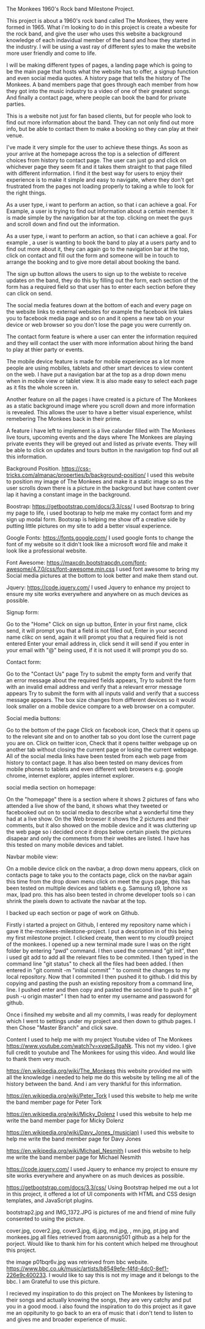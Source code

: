 The Monkees 1960's Rock band Milestone Project.

This project is about a 1960's rock band called The Monkees, they were formed in 1965. What i'm looking to do in this project is create a wbesite
for the rock band, and give the user who uses this website a background knowledge of each indavidual member of the band and how they started in the 
industry. I will be using a vast ray of different syles to make the website more user friendly and come to life.

I will be making different types of pages, a landing page which is going to be the main page that hosts what the website has to offer, a signup 
function and even social media quotes. A history page that tells the history of The Monkees. A band members page that goes through each member from how
they got into the music industry to a video of one of their greatest songs. And finally a contact page, where people can book the band for private parties.


This is a website not just for fan based clients, but for people who look to find out more information about the band. They can not only find out more info, but
be able to contact them to make a booking so they can play at their venue. 

I've made it very simple for the user to achieve these things. As soon as your arrive at the homepage across the top is a selection of different choices from history 
to contact page. The user can just go and click on whichever page they seem fit and it takes them straight to that page filled with different information. I find it the
best way for users to enjoy their experience is to make it simple and easy to navigate, where they don't get frustrated from the pages not loading properly to taking a while
to look for the right things.

As a user type, i want to perform an action, so that i can achieve a goal. For Example, a user is trying to find out information about a certain member. It is made simple by
the navigation bar at the top. clicking on meet the guys and scroll down and find out the information.

As a user type, i want to perform an action, so that i can achieve a goal. For example , a user is wanting to book the band to play at a users party and to find out more about it,
they can again go to the navigation bar at the top, click on contact and fill out the form and someone will be in touch to arrange the booking and to give more detail about booking 
the band.


The sign up button allows the users to sign up to the webiste to receive updates on the band, they do this by filling out the form, each section of the form has a 
required field so that user has to enter each section before they can click on send. 

The social media features down at the bottom of each and every page on the website links to external websites for example the facebook link takes you to 
facebook media page and so on and it opens a new tab on your device or web browser so you don't lose the page you were currently on.

The contact form feature is where a user can enter the information required and they will contact the user with more information about hiring the band to play at thier 
party or events.

The mobile device feature is made for mobile experience as a lot more people are using mobiles, tablets and other smart devices to view content on the web. I have put a
navigation bar at the top as a drop down menu when in mobile view or tablet view. It is also made easy to select each page as it fits the whole screen in.

Another feature on all the pages i have created is a picture of The Monkees as a static background image where you scroll down and more information is revealed. This 
allows the user to have a better visual experience, whilst remebering The Monkees back in their prime.

A feature i have left to implement is a live calander filled with The Monkees live tours, upcoming events and the days where The Monkees are playing private events they will 
be greyed out and listed as private events. They will be able to click on updates and tours button in the navigation top find out all this information.


Background Position.
https://css-tricks.com/almanac/properties/b/background-position/
I used this website to position my image of The Monkees and make it a static image so as the user scrolls down there is a picture in the background but have content
over lap it having a constant image in the background.

Boostrap:
https://getbootstrap.com/docs/3.3/css/
I used Bootsrap to bring my page to life, i used bootsrap to help me make my contact form and my sign up modal form. Bootsrap is helping me show off a creative side
by putting little pictures on my site to add a better visual experience.


Google Fonts:
https://fonts.google.com/
I used google fonts to change the font of my website so it didn't look like a microsoft word file and make it look like a professional website.

Font Awesome:
https://maxcdn.bootstrapcdn.com/font-awesome/4.7.0/css/font-awesome.min.css
I used font awesome to bring my Social media pictures at the bottom to look better and make them stand out.

Jquery:
https://code.jquery.com/
I used Jquery to enhance my project to ensure my site works everywhere and anywhere on as much devices as possible.


Signup form:

Go to the "Home" 
Click on sign up button, 
Enter in your first name, click send, it will prompt you that a field is not filled out,
Enter in your second name clikc on send, again it will prompt you that a required field is not entered
Enter your email address in, click send it will send if you enter in your email with "@" being used, if it is not used it will prompt you do so.

Contact form:

Go to the "Contact Us" page
Try to submit the empty form and verify that an error message about the required fields appears,
Try to submit the form with an invalid email address and verify that a relevant error message appears
Try to submit the form with all inputs valid and verify that a success message appears.
The box size changes from different devices so it would look smaller on a mobile device compare to a web browser on a computer.

Social media buttons:

Go to the bottom of the page
Click on facebook icon,
Check that it opens up to the relevant site and on to another tab so you dont lose the current page you are on.
Click on twitter icon,
Check that it opens twitter webpage up on another tab without closing the current page or losing the current webpage.
All of the social media links have been tested from each web page from history to contact page. It has also been tested on many devices
from mobile phones to tablets and even different web browsers e.g. google chrome, internet explorer, apples internet explorer.

social media section on homepage:

On the "homepage" there is a section where it shows 2 pictures of fans who attended a live show of the band, it shows what they tweeted or facebooked out on
to social media to describe what a wonderful time they had at a live show. On the Web browser it shows the 2 pictures and their comments, but it also showed
on the mobile device and it was cluttering up the web page so i decided once it drops below certain pixels the pictures disapear and only the comments from their
webites are listed. I have has this tested on many mobile devices and tablet.

Navbar mobile view:

On a mobile device click on the navbar,
a drop down menu appears, click on contacts page to take you to the contacts page,
click on the navbar again this time from the drop down menu click on meet the guys page,
this has been tested on multiple devices and tablets e.g. Samsung s9, Iphone xs max, Ipad pro. 
this has also been tested in chrome developer tools so i can shrink the pixels down to activate the navbar at the top.


I backed up each section or page of work on Github.

Firstly i started a project on Github, I entered my repository name which i gave it the-monkees-milestone-project. I put a description in of this
being my first milestone project. I clicked create, then went to my cloud9 project of the monkees. I opened up a new terminal made sure I was on the right
folder by entering "pwd" command. I then used the command "git init", then i used git add to add all the relevant files to be commited. I then typed in the
command line "git status" to check all the files had been added. I then entered in "git commit -m "initial commit" " to commit the changes to my local repository.
Now that I commited I then pushed it to github. I did this by copying and pasting the push an existing repository from a command line, line. I pushed enter and then copy
and pasted the second line to push it " git push -u origin master" I then had to enter my username and password for github. 

Once i finsihed my website and all my commits,
I was ready for deployment which I went to settings under my project and then down to github pages. I then Chose "Master Branch" and click save.


Content I used to help me with my project
Youtube video of The Monkees
https://www.youtube.com/watch?v=xvqeSJlgaNk. This not my video. I give full credit to youtube and The Monkees for using this video. And would like to
thank them very much.

https://en.wikipedia.org/wiki/The_Monkees
this website provided me with all the knowledge i needed to help me do this website by telling me all of the history between the band. And i am very thankful
for this information.

https://en.wikipedia.org/wiki/Peter_Tork
I used this website to help me write the band member page for Peter Tork

https://en.wikipedia.org/wiki/Micky_Dolenz
I used this website to help me write the band member page for Micky Dolenz

https://en.wikipedia.org/wiki/Davy_Jones_(musician)
I used this website to help me write the band member page for Davy Jones

https://en.wikipedia.org/wiki/Michael_Nesmith
I used this website to help me write the band member page for Michael Nesmith

https://code.jquery.com/
I used Jquery to enhance my project to ensure my site works everywhere and anywhere on as much devices as possible.

https://getbootstrap.com/docs/3.3/css/
Using Bootstrap helped me out a lot in this project, it offered a lot of UI components with HTML and CSS design templates, and JavaScript plugins.


bootstrap2.jpg and IMG_1372.JPG is pictures of me and friend of mine fully consented to using the picture.

cover.jpg, cover2.jpg, cover3.jpg, dj.jpg, md.jpg, , mn.jpg, pt.jpg and monkees.jpg all files retrieved from aaronsnig501 github as a help for the porject. Would like to thank 
him for his content which helped me throughout this project.

the image p01bqr6v.jpg was retrieved from bbc website.
https://www.bbc.co.uk/music/artists/b8549efe-f4fd-4dc0-8ef1-226e9c400233. I would like to say this is not my image and it belongs to the bbc.
I am Grateful to use this picture.


I recieved my inspiration to do this project on The Monkees by listening to their songs and actually knowing the songs, they are very catchy and put you in a good mood.
i also found the inspiration to do this project as it gave me an oppitunity to go back to an era of music that i don't tend to listen to and gives me and broader experience
of music.


